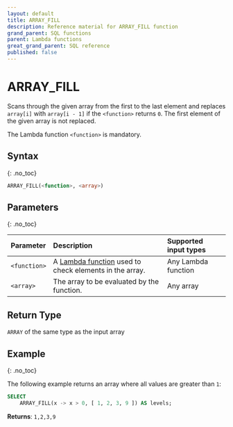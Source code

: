 ```yaml
---
layout: default
title: ARRAY_FILL
description: Reference material for ARRAY_FILL function
grand_parent: SQL functions
parent: Lambda functions
great_grand_parent: SQL reference
published: false
---
```


# ARRAY\_FILL

Scans through the given array from the first to the last element and replaces `array[i]` with `array[i - 1]` if the `<function>` returns `0`. The first element of the given array is not replaced.

The Lambda function `<function>` is mandatory.

## Syntax
{: .no_toc}

```sql
ARRAY_FILL(<function>, <array>)
```

## Parameters 
{: .no_toc}

| Parameter | Description       | Supported input types | 
| :--------- | :------------------------ | :---------| 
| `<function>`  | A [Lambda function](../../../Guides/working-with-semi-structured-data/working-with-arrays.md#manipulating-arrays-with-lambda-functions) used to check elements in the array. | Any Lambda function | 
| `<array>`   | The array to be evaluated by the function.     | Any array | 

## Return Type
`ARRAY` of the same type as the input array 

## Example
{: .no_toc}

The following example returns an array where all values are greater than `1`:
```sql
SELECT
	ARRAY_FILL(x -> x > 0, [ 1, 2, 3, 9 ]) AS levels;
```

**Returns**: `1,2,3,9`
